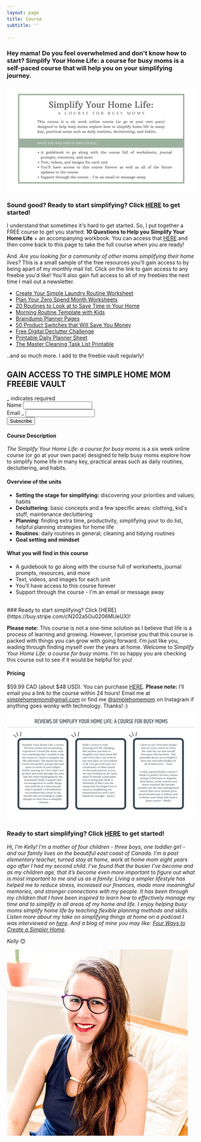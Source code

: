 ```yaml
---
layout: page
title: Course
subtitle: ''

---
```

### Hey mama! Do you feel overwhelmed and don't know how to start? Simplify Your Home Life: a course for busy moms is a self-paced course that will help you on your simplifying journey.

![An image overview of the course.](/uploads/simplify-your-home-life-shm.jpg "Simplify Your Home Life SHM")

### Sound good? Ready to start simplifying? Click [HERE](https://buy.stripe.com/cN202a5Ou0206MUeUX) to get started!

I understand that sometimes it's hard to get started. So, I put together a FREE course to get you started: **10 Questions to Help you Simplify Your Home Life** + an accompanying workbook. You can access that [HERE](https://mailchi.mp/b9ced2aa71e3/10-questions-to-help-you-simplify-your-home-life) and then come back to this page to take the full course when you are ready!

And. _Are you looking for a community of other moms simplifying their home lives?_ This is a small sample of the free resources you'll gain access to by being apart of my monthly mail list. Click on the link to gain access to any freebie you'd like! You'll also gain full access to all of my freebies the next time I mail out a newsletter.

* [Create Your Simple Laundry Routine Worksheet](https://mailchi.mp/a5efd04962e4/simplelaundry)
* [Plan Your Zero Spend Month Worksheets](https://mailchi.mp/8264c25ebc2a/zerospend)
* [20 Routines to Look at to Save Time in Your Home](https://mailchi.mp/fb4dd0689eec/5rpn7cuy68)
* [Morning Routine Template with Kids](https://mailchi.mp/b5550b9a5b6c/kxmxwhppym)
* [Braindump Planner Pages](https://mailchi.mp/df5816e44b8d/braindump-planner-pages)
* [50 Product Switches that Will Save You Money](https://mailchi.mp/cede3e30ede7/product-switches)
* [Free Digital Declutter Challenge](https://mailchi.mp/2537e5ab8d0f/free-digital-declutter-challenge)
* [Printable Daily Planner Sheet](https://mailchi.mp/367852d64614/free-printable-daily-planner-sheet)
* [The Master Cleaning Task List Printable](https://mailchi.mp/b99d58a9c22d/master-cleaning-task-list)

..and so much more. I add to the freebie vault regularly!

<!-- Begin Mailchimp Signup Form -->
<link href="//cdn-images.mailchimp.com/embedcode/classic-10_7.css" rel="stylesheet" type="text/css">
<style type="text/css">
\#mc_embed_signup{background:#fff; clear:left; font:14px Helvetica,Arial,sans-serif; }
/* Add your own Mailchimp form style overrides in your site stylesheet or in this style block.
We recommend moving this block and the preceding CSS link to the HEAD of your HTML file. _/
</style>
<div id="mc_embed_signup">
<form action="https://eepurl.us4.list-manage.com/subscribe/post?u=581b5bf0ab44ab0870d2a00c0&id=3026fc64c7" method="post" id="mc-embedded-subscribe-form" name="mc-embedded-subscribe-form" class="validate" target="blank" novalidate>
<div id="mc_embed_signup_scroll">
<h2>GAIN ACCESS TO THE SIMPLE HOME MOM FREEBIE VAULT</h2>
<div class="indicates-required"><span class="asterisk">_</span> indicates required</div>
<div class="mc-field-group">
<label for="mce-FNAME">Name  <span class="asterisk"></span>
</label>
<input type="text" value="" name="FNAME" class="required" id="mce-FNAME">
</div>
<div class="mc-field-group">
<label for="mce-EMAIL">Email  <span class="asterisk">_</span>
</label>
<input type="email" value="" name="EMAIL" class="required email" id="mce-EMAIL">
</div>
<div id="mce-responses" class="clear">
<div class="response" id="mce-error-response" style="display:none"></div>
<div class="response" id="mce-success-response" style="display:none"></div>
</div>    <!-- real people should not fill this in and expect good things - do not remove this or risk form bot signups-->
<div style="position: absolute; left: -5000px;" aria-hidden="true"><input type="text" name="b_581b5bf0ab44ab0870d2a00c0_3026fc64c7" tabindex="-1" value=""></div>
<div class="clear"><input type="submit" value="Subscribe" name="subscribe" id="mc-embedded-subscribe" class="button"></div>
</div>
</form>
</div>
<script type='text/javascript' src='//s3.amazonaws.com/downloads.mailchimp.com/js/mc-validate.js'></script><script type='text/javascript'>(function($) {window.fnames = new Array(); window.ftypes = new Array();fnames\[1\]='FNAME';ftypes\[1\]='text';fnames\[0\]='EMAIL';ftypes\[0\]='email';}(jQuery));var $mcj = jQuery.noConflict(true);</script>
<!--End mc_embed_signup-->

#### Course Description
_The Simplify Your Home Life: a course for busy moms_ is a six week online course (or go at your own pace) designed to help busy moms explore how to simplify home life in many key, practical areas such as daily routines, decluttering, and habits.
<br>
#### Overview of the units
* **Setting the stage for simplifying:** discovering your priorities and values; habits
* **Decluttering**: basic concepts and a few specific areas: clothing, kid's stuff, maintenance decluttering
* **Planning**: finding extra time, productivity, simplifying your to do list, helpful planning strategies for home life
* **Routines**: daily routines in general; cleaning and tidying routines
* **Goal setting and mindset**

#### What you will find in this course

* A guidebook to go along with the course full of worksheets, journal prompts, resources, and more
* Text, videos, and images for each unit
* You’ll have access to this course forever
* Support through the course - I'm an email or message away

<br>
### Ready to start simplifying? Click [HERE](https://buy.stripe.com/cN202a5Ou0206MUeUX)!

**Please note:** This course is not a one-time solution as I believe that life is a process of learning and growing. However, I promise you that this course is packed with things you can grow with going forward. I’m just like you, wading through finding myself over the years at home. Welcome to _Simplify Your Home Life: a course for busy moms_. I’m so happy you are checking this course out to see if it would be helpful for you!

#### Pricing
$59.99 CAD (about $48 USD). You can purchase [HERE](https://buy.stripe.com/cN202a5Ou0206MUeUX). **Please note:** I’ll email you a link to the course within 24 hours! Email me at simplehomemom@gmail.com or find me [@simplehomemom](https://www.instagram.com/simplehomemom) on Instagram if anything goes wonky with technology. Thanks! :)

![](/uploads/reviews-for-blog-1.jpg)

### Ready to start simplifying? Click [HERE](https://buy.stripe.com/cN202a5Ou0206MUeUX) to get started!

_Hi, I'm Kelly! I’m a mother of four children - three boys, one toddler girl - and our family lives on the beautiful east coast of Canada. I’m a past elementary teacher, turned stay at home, work at home mom eight years ago after I had my second child. I’ve found that the busier I’ve become and as my children age, that it’s become even more important to figure out what is most important to me and us as a family. Living a simpler lifestyle has helped me to reduce stress, increased our finances, made more meaningful memories, and stronger connections with my people. It has been through my children that I have been inspired to learn how to effectively manage my time and to simplify in all areas of my home and life. I enjoy helping busy moms simplify home life by teaching flexible planning methods and skills. Listen more about my take on simplifying things at home on a podcast I was interviewed on_ [_here_](https://www.stitcher.com/show/make-joy-normal-cozy-homeschooling/episode/keeping-it-simple-an-interview-with-kelly-79787253)_. And a blog of mine you may like:_ [_Four Ways to Create a Simpler Home_](https://www.simplehomemom.com/four-ways-to-create-a-simpler-home/)_._

_Kelly_ 😊

![A headshot picture of me.](/uploads/headshot.jpg "Headshot SHM")